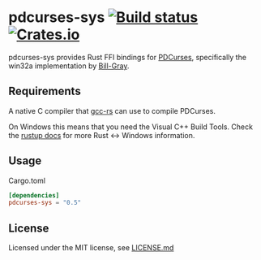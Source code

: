 # pdcurses-sys [![Build status](https://ci.appveyor.com/api/projects/status/7quldtl11lsitu2v?svg=true)](https://ci.appveyor.com/project/ihalila/pdcurses-sys) [![Crates.io](https://img.shields.io/crates/v/pdcurses-sys.svg)](https://crates.io/crates/pdcurses-sys)

pdcurses-sys provides Rust FFI bindings for [PDCurses](http://wmcbrine.com/pdcurses/),
specifically the win32a implementation by [Bill-Gray](https://github.com/Bill-Gray/PDCurses).

## Requirements

A native C compiler that [gcc-rs](http://alexcrichton.com/gcc-rs/gcc/index.html)
can use to compile PDCurses.

On Windows this means that you need the Visual C++ Build Tools. Check the [rustup docs](https://github.com/rust-lang-nursery/rustup.rs/blob/master/README.md#working-with-rust-on-windows)
for more Rust <-> Windows information.

## Usage

Cargo.toml
```toml
[dependencies]
pdcurses-sys = "0.5"
```

## License

Licensed under the MIT license, see [LICENSE.md](LICENSE.md)
